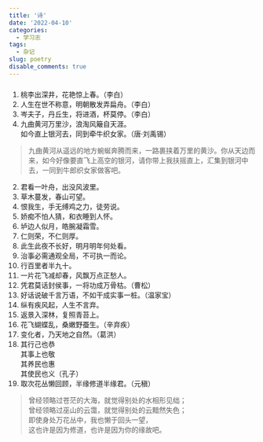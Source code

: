 ```yaml
---
title: '诗'
date: '2022-04-10'
categories:
  - 学习志
tags:
  - 杂记
slug: poetry
disable_comments: true
---
```

###
1. 桃李出深井，花艳惊上春。（李白）
1. 人生在世不称意，明朝散发弄扁舟。（李白）
1. 岑夫子，丹丘生，将进酒，杯莫停。（李白）
1. 九曲黄河万里沙，浪淘风簸自天涯。   
如今直上银河去，同到牵牛织女家。（唐·刘禹锡）  
> 九曲黄河从遥远的地方蜿蜒奔腾而来，一路裹挟着万里的黄沙。你从天边而来，如今好像要直飞上高空的银河，请你带上我扶摇直上，汇集到银河中去，一同到牛郎织女家做客吧。
2. 君看一叶舟，出没风波里。
2. 草木蔓发，春山可望。
2. 恨我生，手无缚鸡之力，徒劳说。
2. 娇痴不怕人猜，和衣睡到人怀。
2. 垆边人似月，皓腕凝霜雪。
2. 仁则荣，不仁则厚。
2. 此生此夜不长好，明月明年何处看。
2. 治事必需通观全局，不可执一而论。
2. 行百里者半九十。
2. 一片花飞减却春，风飘万点正愁人。
2. 凭君莫话封侯事，一将功成万骨枯。（曹松）
2. 好话说破千言万语，不如干成实事一桩。（温家宝）
2. 纵有疾风起，人生不言弃。
2. 返景入深林，复照青苔上。
2. 花飞蝴蝶乱，桑嫩野蚕生。（辛弃疾）
2. 变化者，乃天地之自然。（葛洪）
2. 其行己也恭  
   其事上也敬  
   其养民也惠  
   其使民也义（孔子）
2. 取次花丛懒回顾，半缘修道半缘君。（元稹）
> 曾经领略过苍茫的大海，就觉得别处的水相形见绌；  
  曾经领略过巫山的云霭，就觉得别处的云黯然失色；  
  即使身处万花丛中，我也懒于回头一望，  
  这也许是因为修道，也许是因为你的缘故吧。
